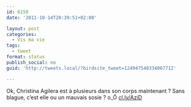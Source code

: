 ```yaml
---
id: 6150
date: '2011-10-14T20:39:51+02:00'

layout: post
categories:
  - Vis ma vie
tags:
  - tweet
format: status
publish_social: no
guid: 'http://tweets.local/?birdsite_tweet=124947548334067712'

---
```


Ok, Christina Agilera est à plusieurs dans son corps maintenant ? Sans blague, c’est elle ou un mauvais sosie ? o\_Ô [cl.ly/AziD](http://cl.ly/AziD)